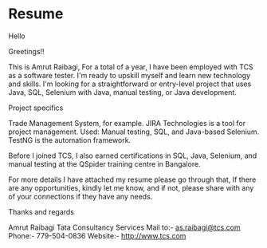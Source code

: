 # Resume

Hello

Greetings!!

This is Amrut Raibagi, For a total of a year, I have been employed with TCS as a software tester. I'm ready to upskill myself and learn new technology and skills. I'm looking for a straightforward or entry-level project that uses Java, SQL, Selenium with Java, manual testing, or Java development. 

Project specifics

Trade Management System, for example.
JIRA Technologies is a tool for project management. Used: Manual testing, SQL, and Java-based Selenium.
TestNG is the automation framework.

Before I joined TCS, I also earned certifications in SQL, Java, Selenium, and manual testing at the QSpider training centre in Bangalore. 

For more details I have attached my resume please go through that, If there are any opportunities, kindly let me know, and if not, please share with any of your connections if they have any needs.

​Thanks and regards 

Amrut Raibagi​
Tata Consultancy Services
Mail to:- as.raibagi@tcs.com
Phone:- 779-504-0836
Website:- http://www.tcs.com
